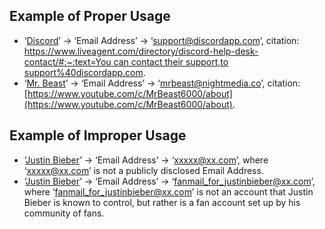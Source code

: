 ## Example of Proper Usage
* ‘[Discord](https://golden.com/wiki/Discord-VD8DMN)’ → ‘Email Address’ → ‘support@discordapp.com‘, citation: [https://www.liveagent.com/directory/discord-help-desk-contact/#:~:text=You can contact their support,to support%40discordapp.com](https://www.liveagent.com/directory/discord-help-desk-contact/#:~:text=You%20can%20contact%20their%20support,to%20support%40discordapp.com).
* ‘[Mr. Beast](https://golden.com/wiki/MrBeast-4AVVEBE)’ → ‘Email Address’ → ‘[mrbeast@nightmedia.co](mailto:mrbeast@nightmedia.co)’,  citation: [https://www.youtube.com/c/MrBeast6000/about](https://www.youtube.com/c/MrBeast6000/about).

## Example of Improper Usage
* ‘[Justin Bieber](https://golden.com/wiki/Justin_Bieber-NE4N4B)’ → ‘Email Address’ → ‘xxxxx@xx.com’, where ‘xxxxx@xx.com’ is not a publicly disclosed Email Address.
* ‘[Justin Bieber](https://golden.com/wiki/Justin_Bieber-NE4N4B)’ → ‘Email Address’ → ‘fanmail_for_justinbieber@xx.com’, where ‘fanmail_for_justinbieber@xx.com’ is not an account that Justin Bieber is known to control, but rather is a fan account set up by his community of fans.
